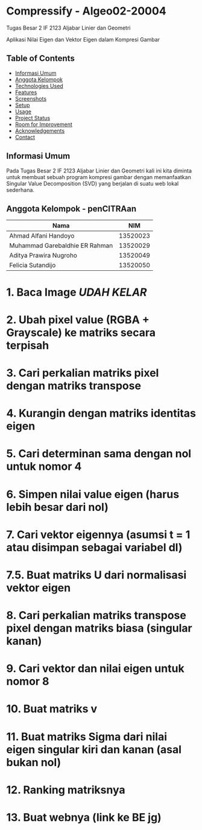 # Compressify - Algeo02-20004
Tugas Besar 2 IF 2123 Aljabar Linier dan Geometri

Aplikasi Nilai Eigen dan Vektor Eigen dalam Kompresi Gambar



## Table of Contents
* [Informasi Umum](#informasi-umum)
* [Anggota Kelompok](#anggota-kelompok-pencitraan)
* [Technologies Used](#technologies-used)
* [Features](#features)
* [Screenshots](#screenshots)
* [Setup](#setup)
* [Usage](#usage)
* [Project Status](#project-status)
* [Room for Improvement](#room-for-improvement)
* [Acknowledgements](#acknowledgements)
* [Contact](#contact)

## Informasi Umum
Pada Tugas Besar 2 IF 2123 Aljabar Linier dan Geometri kali ini kita diminta untuk membuat sebuah program kompresi gambar dengan memanfaatkan Singular Value Decomposition (SVD) yang berjalan di suatu web lokal sederhana.

## Anggota Kelompok - penCITRAan
| Nama                           | NIM      |
| ------------------------------ | -------- |
| Ahmad Alfani Handoyo           | 13520023 |
| Muhammad Garebaldhie ER Rahman | 13520029 |
| Aditya Prawira Nugroho         | 13520049 |
| Felicia Sutandijo              | 13520050 |

# 1. Baca Image ***UDAH KELAR***
# 2. Ubah pixel value (RGBA + Grayscale) ke matriks secara terpisah
# 3. Cari perkalian matriks pixel dengan matriks transpose
# 4. Kurangin dengan matriks identitas eigen
# 5. Cari determinan sama dengan nol untuk nomor 4
# 6. Simpen nilai value eigen (harus lebih besar dari nol)
# 7. Cari vektor eigennya (asumsi t = 1 atau disimpan sebagai variabel dl)
# 7.5. Buat matriks U dari normalisasi vektor eigen
# 8. Cari perkalian matriks transpose pixel dengan matriks biasa (singular kanan)
# 9. Cari vektor dan nilai eigen untuk nomor 8
# 10. Buat matriks v
# 11. Buat matriks Sigma dari nilai eigen singular kiri dan kanan (asal bukan nol)
# 12. Ranking matriksnya
# 13. Buat webnya (link ke BE jg)
